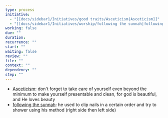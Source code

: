 ```yaml
---
type: process
initiative:
  - "[[docs/sidebar1/Initiatives/good traits/Asceticism|Asceticism]]"
  - "[[docs/sidebar1/Initiatives/worship/following the sunnah|following the sunnah]]"
working: false
due: ""
duration: 
recurrence: ""
start: ""
waiting: false
review: ""
file: ""
context: ""
dependency: ""
step: ""
---
```


* [Asceticism](docs/sidebar1/Initiatives/good%20traits/Asceticism.md): don't forget to take care of yourself even beyond the minimum to make yourself presentable and clean, for god is beautiful, and He loves beauty
* [following the sunnah](docs/sidebar1/Initiatives/worship/following%20the%20sunnah.md): he used to clip nails in a certain order and try to shower using his method (right side then left side)
 

